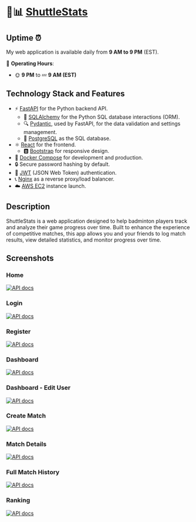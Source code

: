 # 🏸📊 [ShuttleStats](https://shuttlestats.com/)

## Uptime ⏰

My web application is available daily from **9 AM to 9 PM** (EST).

📅 **Operating Hours**:
- 🌞 **9 PM** to 💤 **9 AM (EST)**

## Technology Stack and Features

- ⚡ [FastAPI](https://fastapi.tiangolo.com) for the Python backend API.
    - 🧰 [SQLAlchemy](https://www.sqlalchemy.org) for the Python SQL database interactions (ORM).
    - 🔍 [Pydantic](https://docs.pydantic.dev), used by FastAPI, for the data validation and settings management.
    - 💾 [PostgreSQL](https://www.postgresql.org) as the SQL database.
- ⚛️ [React](https://react.dev) for the frontend.
    - 🅱️ [Bootstrap](https://getbootstrap.com/) for responsive design.
- 🐋 [Docker Compose](https://www.docker.com) for development and production.
- 🔒 Secure password hashing by default.
- 🔑 [JWT](https://jwt.io/) (JSON Web Token) authentication.
- 📞 [Nginx](https://nginx.org/en/) as a reverse proxy/load balancer.
- ☁️ [AWS EC2](https://aws.amazon.com/ec2/) instance launch.

## Description

ShuttleStats is a web application designed to help badminton players track and analyze their game progress over time. Built to enhance the experience of competitive matches, this app allows you and your friends to log match results, view detailed statistics, and monitor progress over time.

## Screenshots

### Home

[![API docs](img/home.png)](https://github.com/ShinAdam/Badminton-Elo-App)

### Login

[![API docs](img/login.png)](https://github.com/ShinAdam/Badminton-Elo-App)

### Register

[![API docs](img/register.png)](https://github.com/ShinAdam/Badminton-Elo-App)

### Dashboard

[![API docs](img/dashboard.png)](https://github.com/ShinAdam/Badminton-Elo-App)

### Dashboard - Edit User

[![API docs](img/edit-user.png)](https://github.com/ShinAdam/Badminton-Elo-App)

### Create Match

[![API docs](img/create-match.png)](https://github.com/ShinAdam/Badminton-Elo-App)

### Match Details

[![API docs](img/matchdetails.png)](https://github.com/ShinAdam/Badminton-Elo-App)

### Full Match History

[![API docs](img/fullmatchhistory.png)](https://github.com/ShinAdam/Badminton-Elo-App)

### Ranking

[![API docs](img/ranking.png)](https://github.com/ShinAdam/Badminton-Elo-App)

